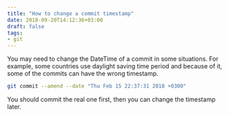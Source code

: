 ```yaml
---
title: "How to change a commit timestamp"
date: 2018-09-20T14:12:36+03:00
draft: false
tags:
- git
---
```


You may need to change the DateTime of a commit in some situations. For example,
some countries use daylight saving time period and because of it, some of the
commits can have the wrong timestamp.

```sh
git commit --amend --date "Thu Feb 15 22:37:31 2018 +0300"
```

<!--more-->

You should commit the real one first, then you can change the timestamp later.
